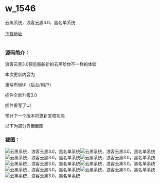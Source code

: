 # w_1546
云黑系统，浪客云黑3.0，黑名单系统
<br/></br>
[下载地址](https://www.uuid2.com/1546.html "下载地址")
<br/></br>
<h3>源码简介：</h3>
<p>浪客云黑3.0预览版船新的云黑给你不一样的体验<p>
<p>本次更新内容为<p>
<p>重写布局UI（后台/用户）<p>
<p>插件全新升级3.0<p>
<p>插件重写了UI<p>
<p>预计下一个版本将更新宝塔功能<p>
<p>以下为部分界面截图<p>
<h3>截图：</h3>
<img src="https://www.uuid2.com/wp-content/uploads/img/202109/71573c7714.png" alt="云黑系统，浪客云黑3.0，黑名单系统"><img src="https://www.uuid2.com/wp-content/uploads/img/202109/ef55d4c619.png" alt="云黑系统，浪客云黑3.0，黑名单系统"><img src="https://www.uuid2.com/wp-content/uploads/img/202109/c12595e715.png" alt="云黑系统，浪客云黑3.0，黑名单系统"><img src="https://www.uuid2.com/wp-content/uploads/img/202109/40d373b912.jpg" alt="云黑系统，浪客云黑3.0，黑名单系统"><img src="https://www.uuid2.com/wp-content/uploads/img/202109/cb9c56b110.jpg" alt="云黑系统，浪客云黑3.0，黑名单系统"><img src="https://www.uuid2.com/wp-content/uploads/img/202109/b4d0f3a514.jpg" alt="云黑系统，浪客云黑3.0，黑名单系统"><img src="https://www.uuid2.com/wp-content/uploads/img/202109/f243822178.jpg" alt="云黑系统，浪客云黑3.0，黑名单系统"><img src="https://www.uuid2.com/wp-content/uploads/img/202109/ce63c59703.jpg" alt="云黑系统，浪客云黑3.0，黑名单系统"><img src="https://www.uuid2.com/wp-content/uploads/img/202109/ce63c59671.jpg" alt="云黑系统，浪客云黑3.0，黑名单系统">
